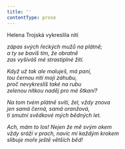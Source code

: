 ```yaml
---
title: ''
contentType: prose
---
```


<section>

Helena Trojská vykreslila nití

_zápas svých řeckých mužů na plátně;  
a ty se bavíš tím, že obratně  
zas vyšíváš mé strastiplné žití._

</section>

<section>

_Když už tak ale maluješ, má paní,  
tou černou nití moji záhubu,  
proč nevykreslíš také na rubu  
zelenou nitkou naděj pro mé štkaní?_

</section>

<section>

_Na tom tvém plátně svítí, žel, vždy znova  
jen samá černá, samá oranžová,  
ti smutní svědkové mých bědných let._

</section>

<section>

_Ach, mám to los! Nejen že mě svým okem  
vždy sráží v prach, navíc mi každým krokem  
slibuje moře ještě větších běd!_

</section>
